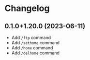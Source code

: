 # Changelog

## 0.1.0+1.20.0 (2023-06-11)

* Add `/ftp` command
* Add `/sethome` command
* Add `/home` command
* Add `/delhome` command
